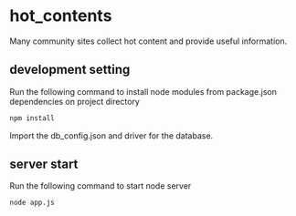 # hot_contents
Many community sites collect hot content and provide useful information.

## development setting

Run the following command to install node modules from package.json dependencies on project directory

```sh
npm install
```
Import the db_config.json and driver for the database.

## server start

Run the following command to start node server

```sh
node app.js
```